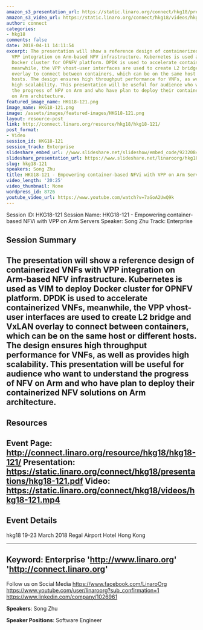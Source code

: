 ```yaml
---
amazon_s3_presentation_url: https://static.linaro.org/connect/hkg18/presentations/hkg18-121.pdf
amazon_s3_video_url: https://static.linaro.org/connect/hkg18/videos/hkg18-121.mp4
author: connect
categories:
- hkg18
comments: false
date: 2018-04-11 14:11:54
excerpt: The presentation will show a reference design of containerized VNFs with
  VPP integration on Arm-based NFV infrastructure. Kubernetes is used as VIM to deploy
  Docker cluster for OPNFV platform. DPDK is used to accelerate containerized VNFs,
  meanwhile, the VPP vhost-user interfaces are used to create L2 bridge and VxLAN
  overlay to connect between containers, which can be on the same host or different
  hosts. The design ensures high throughput performance for VNFs, as well as provides
  high scalability. This presentation will be useful for audience who want to understand
  the progress of NFV on Arm and who have plan to deploy their containerized NFV solutions
  on Arm architecture.
featured_image_name: HKG18-121.png
image_name: HKG18-121.png
image: /assets/images/featured-images/HKG18-121.png
layout: resource-post
link: http://connect.linaro.org/resource/hkg18/hkg18-121/
post_format:
- Video
session_id: HKG18-121
session_track: Enterprise
slideshare_embed_url: //www.slideshare.net/slideshow/embed_code/92320842
slideshare_presentation_url: https://www.slideshare.net/linaroorg/hkg18121-empowering-containerbased-nfvi-with-vpp-on-arm-servers
slug: hkg18-121
speakers: Song Zhu
title: HKG18-121 - Empowering container-based NFVi with VPP on Arm Servers
video_length: '20:25'
video_thumbnail: None
wordpress_id: 8726
youtube_video_url: https://www.youtube.com/watch?v=7aGoA2UwQ9k
---
```


Session ID: HKG18-121
Session Name: HKG18-121 - Empowering container-based NFVi with VPP on Arm Servers
Speaker: Song Zhu
Track: Enterprise


## Session Summary
The presentation will show a reference design of containerized VNFs with VPP integration on Arm-based NFV infrastructure. Kubernetes is used as VIM to deploy Docker cluster for OPNFV platform. DPDK is used to accelerate containerized VNFs, meanwhile, the VPP vhost-user interfaces are used to create L2 bridge and VxLAN overlay to connect between containers, which can be on the same host or different hosts. The design ensures high throughput performance for VNFs, as well as provides high scalability. This presentation will be useful for audience who want to understand the progress of NFV on Arm and who have plan to deploy their containerized NFV solutions on Arm architecture.
---------------------------------------------------
## Resources
Event Page: http://connect.linaro.org/resource/hkg18/hkg18-121/
Presentation: https://static.linaro.org/connect/hkg18/presentations/hkg18-121.pdf
Video: https://static.linaro.org/connect/hkg18/videos/hkg18-121.mp4
 ---------------------------------------------------
## Event Details
hkg18
19-23 March 2018
Regal Airport Hotel Hong Kong

---------------------------------------------------
Keyword: Enterprise
'http://www.linaro.org'
'http://connect.linaro.org'
---------------------------------------------------
Follow us on Social Media
https://www.facebook.com/LinaroOrg
https://www.youtube.com/user/linaroorg?sub_confirmation=1
https://www.linkedin.com/company/1026961

**Speakers**: Song Zhu

**Speaker Positions**: Software Engineer
